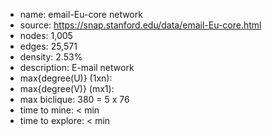 * name:	email-Eu-core network
* source:	https://snap.stanford.edu/data/email-Eu-core.html
* nodes: 1,005
* edges: 25,571
* density: 2.53%
* description: E-mail network
* max{degree(U)} (1xn): 
* max{degree(V)} (mx1): 
* max biclique: 380 = 5	x 76
* time to mine: < min
* time to explore: < min
